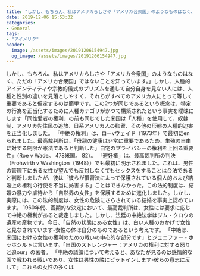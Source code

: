 ```yaml
---
title: "しかし、もちろん、私はアメリカらしさや「アメリカ合衆国」のようなものはなく、ただの「アメリカ合衆国」ではないことを知っています。"
date: 2019-12-06 15:53:32
categories:
- General
tags:
- "アイメリク"
header:
  image: /assets/images/20191206154947.jpg
  og_image: /assets/images/20191206154947.jpg
---
```


しかし、もちろん、私はアメリカらしさや「アメリカ合衆国」のようなものはなく、ただの「アメリカ合衆国」ではないことを知っています。」しかし、人種的アイデンティティや宗教的儀式のプリズムを通して自分自身を見ない人には、人種と性別の違いを見落としやすく、それらがすべてのアメリカ人にとって等しく重要であると仮定するのは簡単です。この2つが同じであるという概念は、特定の行為を正当化するために人種カテゴリがかつて構築されたという事実を曖昧にします「同性愛者の権利」の前も同じでした米国は「人種」を使用して、奴隷制、アメリカ先住民の追放、日系アメリカ人の抑留、その他の形態の人種的迫害を正当化しました。 「中絶の権利」は、ローvウェイド（1973年）で最初にenられました。最高裁判所は、「母親の健康は非常に重要であるため、生殖の自由に対する制限が憲法であると判断した」自宅のプライバシーの権利を上回る重要性」（Roe v Wade。 478米国。 82）。 「避妊権」は、最高裁判所の判決（Frohwirth v Washington（1948））でも最初に明示されました。これは、男性の管理下にある女性が望んでも反対しなくてもセックスをすることは合法であると判断しましたが、彼は「彼らが慣習法によって保護されている個人的および結婚上の権利の行使を不当に妨害する」ことはできなかった。この法的制度は、結婚の暴力や虐待から「自然界の女性」を保護するために進化しました。しかし、実際には、この法的制度は、女性の危険にさらされている結婚を事実上認めています。 1960年代、画期的な決定において、最高裁判所は、女性には要求に応じて中絶の権利があると裁定しました。しかし、法廷の中絶法学はジム・クロウの遺産の産物です。今日、「自然の状態にある女性」は、白い人種のおかげで女性と見なされています-女性の体は自分のものであるという考えです。 「中絶は、米国における女性の権利のための戦いの中心的な部分です」とジェニファー・ホッホシルトは言います。「自国のストレンジャー：アメリカの権利に対する怒りと追our」の著者。 「中絶の議論について考えると、あなたが見るのは感情的な面で戦われる戦いであり、女性は男性の隣にピットインします-彼らの意志に反して」これらの女性の多くは
